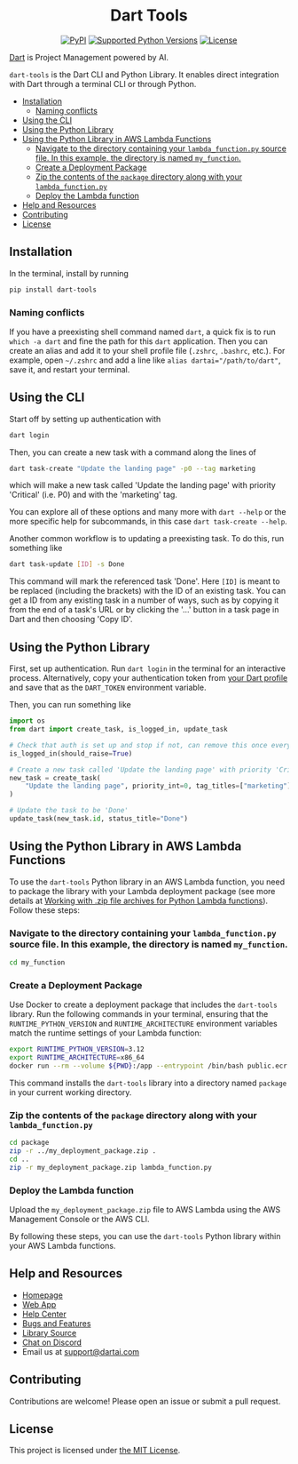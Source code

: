 <div align="center">
  <h1>Dart Tools</h1>
  <p>
    <a href="https://pypi.org/project/dart-tools"><img src="https://img.shields.io/pypi/v/dart-tools" alt="PyPI"></a>
    <a href="pyproject.toml"><img src="https://img.shields.io/pypi/pyversions/dart-tools" alt="Supported Python Versions"></a>
    <a href="LICENSE"><img src="https://img.shields.io/github/license/its-dart/dart-tools-py" alt="License"></a>
  </p>
</div>

[Dart](https://dartai.com?nr=1) is Project Management powered by AI.

`dart-tools` is the Dart CLI and Python Library. It enables direct integration with Dart through a terminal CLI or through Python.

- [Installation](#installation)
  - [Naming conflicts](#naming-conflicts)
- [Using the CLI](#using-the-cli)
- [Using the Python Library](#using-the-python-library)
- [Using the Python Library in AWS Lambda Functions](#using-the-python-library-in-aws-lambda-functions)
  - [Navigate to the directory containing your `lambda_function.py` source file. In this example, the directory is named `my_function`.](#navigate-to-the-directory-containing-your-lambda_functionpy-source-file-in-this-example-the-directory-is-named-my_function)
  - [Create a Deployment Package](#create-a-deployment-package)
  - [Zip the contents of the `package` directory along with your `lambda_function.py`](#zip-the-contents-of-the-package-directory-along-with-your-lambda_functionpy)
  - [Deploy the Lambda function](#deploy-the-lambda-function)
- [Help and Resources](#help-and-resources)
- [Contributing](#contributing)
- [License](#license)

## Installation

In the terminal, install by running

```sh
pip install dart-tools
```

### Naming conflicts

If you have a preexisting shell command named `dart`, a quick fix is to run `which -a dart` and fine the path for this `dart` application. Then you can create an alias and add it to your shell profile file (`.zshrc`, `.bashrc`, etc.). For example, open `~/.zshrc` and add a line like `alias dartai="/path/to/dart"`, save it, and restart your terminal.

## Using the CLI

Start off by setting up authentication with

```sh
dart login
```

Then, you can create a new task with a command along the lines of

```sh
dart task-create "Update the landing page" -p0 --tag marketing
```

which will make a new task called 'Update the landing page' with priority 'Critical' (i.e. P0) and with the 'marketing' tag.

You can explore all of these options and many more with `dart --help` or the more specific help for subcommands, in this case `dart task-create --help`.

Another common workflow is to updating a preexisting task. To do this, run something like

```sh
dart task-update [ID] -s Done
```

This command will mark the referenced task 'Done'. Here `[ID]` is meant to be replaced (including the brackets) with the ID of an existing task. You can get a ID from any existing task in a number of ways, such as by copying it from the end of a task's URL or by clicking the '...' button in a task page in Dart and then choosing 'Copy ID'.

## Using the Python Library

First, set up authentication. Run `dart login` in the terminal for an interactive process. Alternatively, copy your authentication token from [your Dart profile](https://app.dartai.com/?settings=account) and save that as the `DART_TOKEN` environment variable.

Then, you can run something like

```python
import os
from dart import create_task, is_logged_in, update_task

# Check that auth is set up and stop if not, can remove this once everything is set up
is_logged_in(should_raise=True)

# Create a new task called 'Update the landing page' with priority 'Critical' (i.e. p0) and with the 'marketing' tag
new_task = create_task(
    "Update the landing page", priority_int=0, tag_titles=["marketing"]
)

# Update the task to be 'Done'
update_task(new_task.id, status_title="Done")
```

## Using the Python Library in AWS Lambda Functions

To use the `dart-tools` Python library in an AWS Lambda function, you need to package the library with your Lambda deployment package (see more details at [Working with .zip file archives for Python Lambda functions](https://docs.aws.amazon.com/lambda/latest/dg/python-package.html)). Follow these steps:

### Navigate to the directory containing your `lambda_function.py` source file. In this example, the directory is named `my_function`.

  ```sh
  cd my_function
  ```

### Create a Deployment Package

  Use Docker to create a deployment package that includes the `dart-tools` library. Run the following commands in your terminal, ensuring that the `RUNTIME_PYTHON_VERSION` and `RUNTIME_ARCHITECTURE` environment variables match the runtime settings of your Lambda function:

  ```sh
  export RUNTIME_PYTHON_VERSION=3.12
  export RUNTIME_ARCHITECTURE=x86_64
  docker run --rm --volume ${PWD}:/app --entrypoint /bin/bash public.ecr.aws/lambda/python:${RUNTIME_PYTHON_VERSION}-${RUNTIME_ARCHITECTURE} -c "pip install --target /app/package dart-tools"
  ```

  This command installs the `dart-tools` library into a directory named `package` in your current working directory.

### Zip the contents of the `package` directory along with your `lambda_function.py`

  ```sh
  cd package
  zip -r ../my_deployment_package.zip .
  cd ..
  zip -r my_deployment_package.zip lambda_function.py
  ```

### Deploy the Lambda function

  Upload the `my_deployment_package.zip` file to AWS Lambda using the AWS Management Console or the AWS CLI.

By following these steps, you can use the `dart-tools` Python library within your AWS Lambda functions.

## Help and Resources

- [Homepage](https://dartai.com/?nr=1)
- [Web App](https://app.dartai.com/)
- [Help Center](https://help.dartai.com/)
- [Bugs and Features](https://app.dartai.com/p/r/JFyPnhL9En61)
- [Library Source](https://github.com/its-dart/dart-tools-py/)
- [Chat on Discord](https://discord.gg/RExv8jEkSh)
- Email us at [support@dartai.com](mailto:support@dartai.com)


## Contributing

Contributions are welcome! Please open an issue or submit a pull request.


## License

This project is licensed under [the MIT License](LICENSE).
